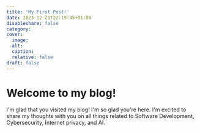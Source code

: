 ```yaml
---
title: 'My First Post!'
date: 2023-12-21T22:19:45+01:00
disableshare: false
category:
cover:
  image:
  alt:
  caption:
  relative: false
draft: false
---
```


# Welcome to my blog!

I'm glad that you visited my blog! I'm so glad you're here. I'm excited to share my thoughts with you on all things related to Software Development, Cybersecurity, Internet privacy, and AI.